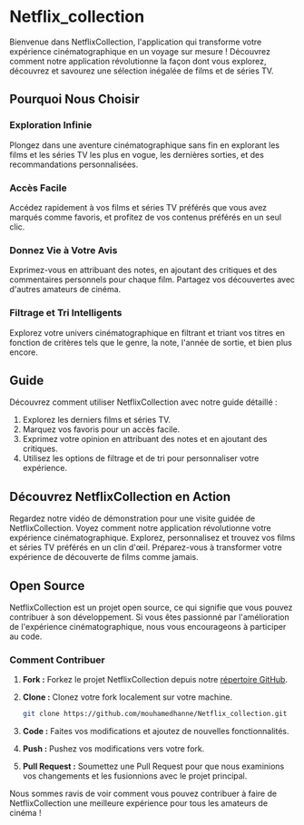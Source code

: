 # Netflix_collection

Bienvenue dans NetflixCollection, l'application qui transforme votre expérience cinématographique en un voyage sur mesure ! Découvrez comment notre application révolutionne la façon dont vous explorez, découvrez et savourez une sélection inégalée de films et de séries TV.

## Pourquoi Nous Choisir

### Exploration Infinie
Plongez dans une aventure cinématographique sans fin en explorant les films et les séries TV les plus en vogue, les dernières sorties, et des recommandations personnalisées.

### Accès Facile
Accédez rapidement à vos films et séries TV préférés que vous avez marqués comme favoris, et profitez de vos contenus préférés en un seul clic.

### Donnez Vie à Votre Avis
Exprimez-vous en attribuant des notes, en ajoutant des critiques et des commentaires personnels pour chaque film. Partagez vos découvertes avec d'autres amateurs de cinéma.

### Filtrage et Tri Intelligents
Explorez votre univers cinématographique en filtrant et triant vos titres en fonction de critères tels que le genre, la note, l'année de sortie, et bien plus encore.

## Guide
Découvrez comment utiliser NetflixCollection avec notre guide détaillé :

1. Explorez les derniers films et séries TV.
2. Marquez vos favoris pour un accès facile.
3. Exprimez votre opinion en attribuant des notes et en ajoutant des critiques.
4. Utilisez les options de filtrage et de tri pour personnaliser votre expérience.

## Découvrez NetflixCollection en Action
Regardez notre vidéo de démonstration pour une visite guidée de NetflixCollection. Voyez comment notre application révolutionne votre expérience cinématographique. Explorez, personnalisez et trouvez vos films et séries TV préférés en un clin d'œil. Préparez-vous à transformer votre expérience de découverte de films comme jamais.

## Open Source
NetflixCollection est un projet open source, ce qui signifie que vous pouvez contribuer à son développement. Si vous êtes passionné par l'amélioration de l'expérience cinématographique, nous vous encourageons à participer au code.

### Comment Contribuer
1. **Fork :** Forkez le projet NetflixCollection depuis notre [répertoire GitHub](https://github.com/mouhamedhanne/Netflix_collection.git).
2. **Clone :** Clonez votre fork localement sur votre machine.

    ```bash
    git clone https://github.com/mouhamedhanne/Netflix_collection.git
    ```

3. **Code :** Faites vos modifications et ajoutez de nouvelles fonctionnalités.
4. **Push :** Pushez vos modifications vers votre fork.
5. **Pull Request :** Soumettez une Pull Request pour que nous examinions vos changements et les fusionnions avec le projet principal.

Nous sommes ravis de voir comment vous pouvez contribuer à faire de NetflixCollection une meilleure expérience pour tous les amateurs de cinéma !


